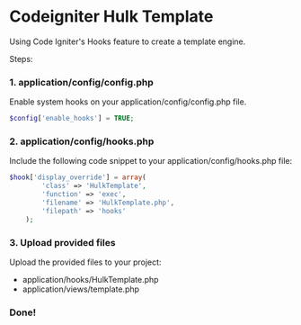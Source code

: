 # Codeigniter Hulk Template

Using Code Igniter's Hooks feature to create a template engine.

Steps:

### 1. application/config/config.php

Enable system hooks on your application/config/config.php file.

```php
$config['enable_hooks'] = TRUE;
```

### 2. application/config/hooks.php

Include the following code snippet to your application/config/hooks.php file:

```php
$hook['display_override'] = array(
		'class' => 'HulkTemplate',
		'function' => 'exec',
		'filename' => 'HulkTemplate.php',
		'filepath' => 'hooks'
	);
```

### 3. Upload provided files

Upload the provided files to your project:

- application/hooks/HulkTemplate.php
- application/views/template.php 


### Done!
